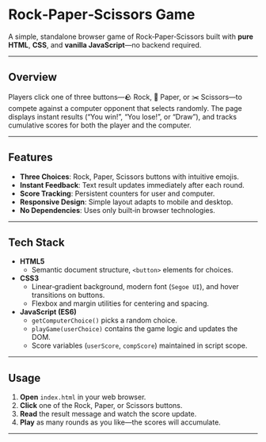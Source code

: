 # Rock‑Paper‑Scissors Game

A simple, standalone browser game of Rock‑Paper‑Scissors built with **pure HTML**, **CSS**, and **vanilla JavaScript**—no backend required.

---

## Overview

Players click one of three buttons—🪨 Rock, 📄 Paper, or ✂️ Scissors—to compete against a computer opponent that selects randomly. The page displays instant results (“You win!”, “You lose!”, or “Draw”), and tracks cumulative scores for both the player and the computer.

---

## Features

- **Three Choices**: Rock, Paper, Scissors buttons with intuitive emojis.  
- **Instant Feedback**: Text result updates immediately after each round.  
- **Score Tracking**: Persistent counters for user and computer.  
- **Responsive Design**: Simple layout adapts to mobile and desktop.  
- **No Dependencies**: Uses only built‑in browser technologies.

---

## Tech Stack

- **HTML5**  
  - Semantic document structure, `<button>` elements for choices.  
- **CSS3**  
  - Linear‑gradient background, modern font (`Segoe UI`), and hover transitions on buttons.  
  - Flexbox and margin utilities for centering and spacing.  
- **JavaScript (ES6)**  
  - `getComputerChoice()` picks a random choice.  
  - `playGame(userChoice)` contains the game logic and updates the DOM.  
  - Score variables (`userScore`, `compScore`) maintained in script scope.

---

## Usage

1. **Open** `index.html` in your web browser.  
2. **Click** one of the Rock, Paper, or Scissors buttons.  
3. **Read** the result message and watch the score update.  
4. **Play** as many rounds as you like—the scores will accumulate.

---


